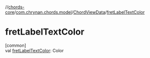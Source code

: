 //[chords-core](../../../index.md)/[com.chrynan.chords.model](../index.md)/[ChordViewData](index.md)/[fretLabelTextColor](fret-label-text-color.md)

# fretLabelTextColor

[common]\
val [fretLabelTextColor](fret-label-text-color.md): Color
